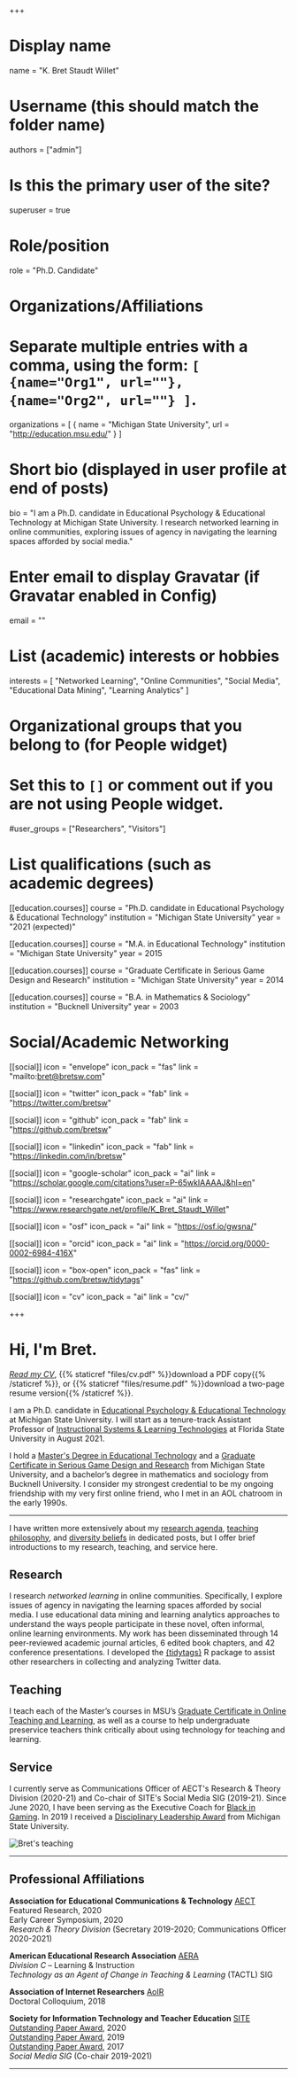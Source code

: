 +++
# Display name
name = "K. Bret Staudt Willet"

# Username (this should match the folder name)
authors = ["admin"]

# Is this the primary user of the site?
superuser = true

# Role/position
role = "Ph.D. Candidate"

# Organizations/Affiliations
#   Separate multiple entries with a comma, using the form: `[ {name="Org1", url=""}, {name="Org2", url=""} ]`.
organizations = [ { name = "Michigan State University", url = "http://education.msu.edu/" } ]

# Short bio (displayed in user profile at end of posts)
bio = "I am a Ph.D. candidate in Educational Psychology & Educational Technology at Michigan State University. I research networked learning in online communities, exploring issues of agency in navigating the learning spaces afforded by social media."

# Enter email to display Gravatar (if Gravatar enabled in Config)
email = ""

# List (academic) interests or hobbies
interests = [
   "Networked Learning",
   "Online Communities",
   "Social Media",
   "Educational Data Mining",
   "Learning Analytics"
]

# Organizational groups that you belong to (for People widget)
#   Set this to `[]` or comment out if you are not using People widget.
#user_groups = ["Researchers", "Visitors"]

# List qualifications (such as academic degrees)
[[education.courses]]
  course = "Ph.D. candidate in Educational Psychology & Educational Technology"
  institution = "Michigan State University"
  year = "2021 (expected)"

[[education.courses]]
  course = "M.A. in Educational Technology"
  institution = "Michigan State University"
  year = 2015

[[education.courses]]
  course = "Graduate Certificate in Serious Game Design and Research"
  institution = "Michigan State University"
  year = 2014

[[education.courses]]
  course = "B.A. in Mathematics & Sociology"
  institution = "Bucknell University"
  year = 2003

# Social/Academic Networking

[[social]]
  icon = "envelope"
  icon_pack = "fas"
  link = "mailto:bret@bretsw.com"

[[social]]
  icon = "twitter"
  icon_pack = "fab"
  link = "https://twitter.com/bretsw"

[[social]]
  icon = "github"
  icon_pack = "fab"
  link = "https://github.com/bretsw"

[[social]]
  icon = "linkedin"
  icon_pack = "fab"
  link = "https://linkedin.com/in/bretsw"

[[social]]
  icon = "google-scholar"
  icon_pack = "ai"
  link = "https://scholar.google.com/citations?user=P-65wkIAAAAJ&hl=en"

[[social]]
  icon = "researchgate"
  icon_pack = "ai"
  link = "https://www.researchgate.net/profile/K_Bret_Staudt_Willet"

[[social]]
  icon = "osf"
  icon_pack = "ai"
  link = "https://osf.io/gwsna/"

[[social]]
  icon = "orcid"
  icon_pack = "ai"
  link = "https://orcid.org/0000-0002-6984-416X"

[[social]]
  icon = "box-open"
  icon_pack = "fas"
  link = "https://github.com/bretsw/tidytags"

[[social]]
  icon = "cv"
  icon_pack = "ai"
  link = "cv/"

+++

# Hi, I'm Bret.

[*Read my CV*](cv/), 
{{% staticref "files/cv.pdf" %}}download a PDF copy{{% /staticref %}}, or {{% staticref "files/resume.pdf" %}}download a two-page resume version{{% /staticref %}}.

I am a Ph.D. candidate in [Educational Psychology & Educational Technology](https://education.msu.edu/cepse/epet/) at Michigan State University. I will start as a tenure-track Assistant Professor of [Instructional Systems & Learning Technologies](https://education.fsu.edu/instructional-systems-and-learning-technologies) at Florida State University in August 2021.

I hold a [Master's Degree in Educational Technology](https://education.msu.edu/cepse/maet/) and a [Graduate Certificate in Serious Game Design and Research](https://comartsci.msu.edu/academics/academic-departments/media-information/graduate/serious-game-design-ma-certificate) from Michigan State University, and a bachelor’s degree in mathematics and sociology from Bucknell University. I consider my strongest credential to be my ongoing friendship with my very first online friend, who I met in an AOL chatroom in the early 1990s.

---

I have written more extensively about my [research agenda](post/research-statement), [teaching philosophy](post/teaching-statement), and [diversity beliefs](post/diversity-statement) in dedicated posts, but I offer brief introductions to my research, teaching, and service here.

## Research

I research *networked learning* in online communities. Specifically, I explore issues of agency in navigating the learning spaces afforded by social media. I use educational data mining and learning analytics approaches to understand the ways people participate in these novel, often informal, online learning environments. My work has been disseminated through 14 peer-reviewed academic journal articles, 6 edited book chapters, and 42 conference presentations. I developed the [{tidytags}](https://github.com/bretsw/tidytags) R package to assist other researchers in collecting and analyzing Twitter data.

## Teaching

I teach each of the Master’s courses in MSU’s [Graduate Certificate in Online Teaching and Learning](http://education.msu.edu/academics/graduate-specializations-certificates/#online-teaching-learning), as well as a course to help undergraduate preservice teachers think critically about using technology for teaching and learning.

## Service

I currently serve as Communications Officer of AECT's Research & Theory Division (2020-21) and Co-chair of SITE's Social Media SIG (2019-21). Since June 2020, I have been serving as the Executive Coach for [Black in Gaming](http://www.blackingaming.org). In 2019 I received a [Disciplinary Leadership Award](https://grad.msu.edu/2019-20-cogs-disciplinary-leadership-award-recipients) from Michigan State University.

![Bret's teaching](/img/bretsw-pic3.jpg)

---

## Professional Affiliations

**Association for Educational Communications & Technology** [AECT](https://aect.org/)  
<i class="fa fa-trophy"></i> Featured Research, 2020  
<i class="fa fa-graduation-cap"></i> Early Career Symposium, 2020  
*Research & Theory Division* (Secretary 2019-2020; Communications Officer 2020-2021)

**American Educational Research Association** [AERA](https://www.aera.net/)  
*Division C* – Learning & Instruction  
*Technology as an Agent of Change in Teaching & Learning* (TACTL) SIG  

**Association of Internet Researchers** [AoIR](http://aoir.org/)  
<i class="fa fa-graduation-cap"></i> Doctoral Colloquium, 2018

**Society for Information Technology and Teacher Education** [SITE](http://site.aace.org/)  
<i class="fa fa-trophy"></i> [Outstanding Paper Award](https://www.learntechlib.org/p/215919/), 2020  
<i class="fa fa-trophy"></i> [Outstanding Paper Award](https://www.learntechlib.org/p/208040/), 2019  
<i class="fa fa-trophy"></i> [Outstanding Paper Award](https://www.learntechlib.org/p/177469/), 2017  
*Social Media SIG* (Co-chair 2019-2021)

---
